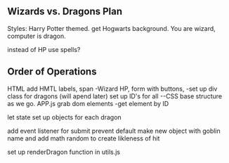 ## Wizards vs. Dragons Plan

Styles: Harry Potter themed.
get Hogwarts background.
You are wizard, computer is dragon.

instead of HP use spells?

## Order of Operations

HTML
add HMTL labels, span -Wizard HP, form with buttons,
-set up div class for dragons (will apend later)
set up ID's for all
--CSS base structure as we go.
APP.js
grab dom elements -get element by ID

let state
set up objects for each dragon

add event listener for submit
prevent default
make new object with goblin name and add math random to create likleness of hit

set up renderDragon function in utils.js
